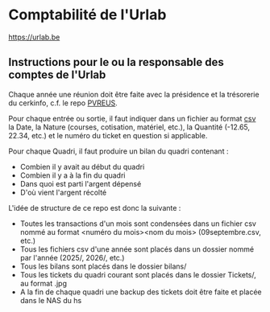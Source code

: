 # Comptabilité de l'Urlab

<https://urlab.be>  
  
## Instructions pour le ou la responsable des comptes de l'Urlab

Chaque année une réunion doit être faite avec la présidence et la trésorerie du cerkinfo, c.f. le repo [PVREUS](https://github.com/urlab/PVREUS).  
  
Pour chaque entrée ou sortie, il faut indiquer dans un fichier au format [csv](https://www.rfc-editor.org/rfc/rfc4180) la Date, la Nature (courses, cotisation, matériel, etc.), la Quantité (-12.65, 22.34, etc.) et le numéro du ticket en question si applicable.  
  
Pour chaque Quadri, il faut produire un bilan du quadri contenant :
- Combien il y avait au début du quadri
- Combien il y a à la fin du quadri
- Dans quoi est parti l'argent dépensé
- D'où vient l'argent récolté
  
L'idée de structure de ce repo est donc la suivante :
- Toutes les transactions d'un mois sont condensées dans un fichier csv nommé au format \<numéro du mois\>\<nom du mois\> (09septembre.csv, etc.)
- Tous les fichiers csv d'une année sont placés dans un dossier nommé par l'année (2025/, 2026/, etc.)
- Tous les bilans sont placés dans le dossier bilans/
- Tous les tickets du quadri courant sont placés dans le dossier Tickets/, au format .jpg
- A la fin de chaque quadri une backup des tickets doit être faite et placée dans le NAS du hs

